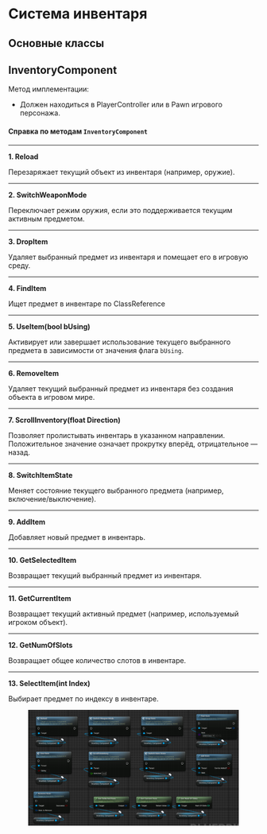 # Система инвентаря

## Основные классы

## InventoryComponent

Метод имплементации:

* Должен находиться в PlayerController или в Pawn игрового персонажа.

#### **Справка по методам `InventoryComponent`**

***

**1. Reload**

Перезаряжает текущий объект из инвентаря (например, оружие).

***

**2. SwitchWeaponMode**

Переключает режим оружия, если это поддерживается текущим активным предметом.

***

**3. DropItem**

Удаляет выбранный предмет из инвентаря и помещает его в игровую среду.

***

**4. FindItem**

Ищет предмет в инвентаре по ClassReference

***

**5. UseItem(bool bUsing)**

Активирует или завершает использование текущего выбранного предмета в зависимости от значения флага `bUsing`.

***

**6. RemoveItem**

Удаляет текущий выбранный предмет из инвентаря без создания объекта в игровом мире.

***

**7. ScrollInventory(float Direction)**

Позволяет пролистывать инвентарь в указанном направлении. Положительное значение означает прокрутку вперёд, отрицательное — назад.

***

**8. SwitchItemState**

Меняет состояние текущего выбранного предмета (например, включение/выключение).

***

**9. AddItem**

Добавляет новый предмет в инвентарь.

***

**10. GetSelectedItem**

Возвращает текущий выбранный предмет из инвентаря.

***

**11. GetCurrentItem**

Возвращает текущий активный предмет (например, используемый игроком объект).

***

**12. GetNumOfSlots**

Возвращает общее количество слотов в инвентаре.

***

**13. SelectItem(int Index)**

Выбирает предмет по индексу в инвентаре.

<figure><img src="../../../.gitbook/assets/image (56).png" alt=""><figcaption></figcaption></figure>
